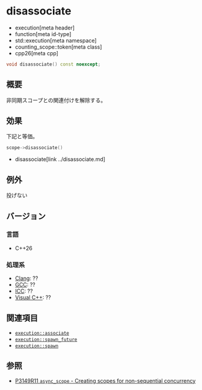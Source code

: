 # disassociate
* execution[meta header]
* function[meta id-type]
* std::execution[meta namespace]
* counting_scope::token[meta class]
* cpp26[meta cpp]

```cpp
void disassociate() const noexcept;
```

## 概要
非同期スコープとの関連付けを解除する。


## 効果
下記と等価。

```cpp
scope->disassociate()
```
* disassociate[link ../disassociate.md]


## 例外
投げない


## バージョン
### 言語
- C++26

### 処理系
- [Clang](/implementation.md#clang): ??
- [GCC](/implementation.md#gcc): ??
- [ICC](/implementation.md#icc): ??
- [Visual C++](/implementation.md#visual_cpp): ??


## 関連項目
- [`execution::associate`](../../associate.md)
- [`execution::spawn_future`](../../spawn_future.md)
- [`execution::spawn`](../../spawn.md)


## 参照
- [P3149R11 `async_scope` - Creating scopes for non-sequential concurrency](https://open-std.org/jtc1/sc22/wg21/docs/papers/2025/p3149r11.html)
